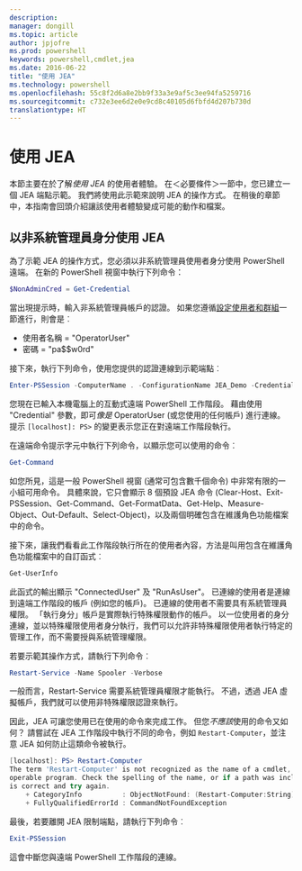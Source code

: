 ```yaml
---
description: 
manager: dongill
ms.topic: article
author: jpjofre
ms.prod: powershell
keywords: powershell,cmdlet,jea
ms.date: 2016-06-22
title: "使用 JEA"
ms.technology: powershell
ms.openlocfilehash: 55c8f2d6a8e2bb9f33a3e9af5c3ee94fa5259716
ms.sourcegitcommit: c732e3ee6d2e0e9cd8c40105d6fbfd4d207b730d
translationtype: HT
---
```

# <a name="using-jea"></a>使用 JEA
本節主要在於了解*使用 JEA* 的使用者體驗。
在＜必要條件＞一節中，您已建立一個 JEA 端點示範。
我們將使用此示範來說明 JEA 的操作方式。
在稍後的章節中，本指南會回頭介紹讓該使用者體驗變成可能的動作和檔案。

## <a name="using-jea-as-a-non-administrator"></a>以非系統管理員身分使用 JEA
為了示範 JEA 的操作方式，您必須以非系統管理員使用者身分使用 PowerShell 遠端。
在新的 PowerShell 視窗中執行下列命令：   

```PowerShell
$NonAdminCred = Get-Credential
```

當出現提示時，輸入非系統管理員帳戶的認證。
如果您遵循[設定使用者和群組](creating-a-domain-controller.md#set-up-users-and-groups)一節進行，則會是︰
-   使用者名稱 = "OperatorUser"
-   密碼 = "pa$$w0rd"

接下來，執行下列命令，使用您提供的認證連線到示範端點︰

```PowerShell
Enter-PSSession -ComputerName . -ConfigurationName JEA_Demo -Credential $NonAdminCred
```

您現在已輸入本機電腦上的互動式遠端 PowerShell 工作階段。
藉由使用 "Credential" 參數，即可*像是* OperatorUser (或您使用的任何帳戶) 進行連線。
提示 `[localhost]: PS>` 的變更表示您正在對遠端工作階段執行。  

在遠端命令提示字元中執行下列命令，以顯示您可以使用的命令︰

```PowerShell
Get-Command
```

如您所見，這是一般 PowerShell 視窗 (通常可包含數千個命令) 中非常有限的一小組可用命令。
具體來說，它只會顯示 8 個預設 JEA 命令 (Clear-Host、Exit-PSSession、Get-Command、Get-FormatData、Get-Help、Measure-Object、Out-Default、Select-Object)，以及兩個明確包含在維護角色功能檔案中的命令。

接下來，讓我們看看此工作階段執行所在的使用者內容，方法是叫用包含在維護角色功能檔案中的自訂函式︰

```PowerShell
Get-UserInfo
```

此函式的輸出顯示 "ConnectedUser" 及 "RunAsUser"。
已連線的使用者是連線到遠端工作階段的帳戶 (例如您的帳戶)。
已連線的使用者不需要具有系統管理員權限。
「執行身分」帳戶是實際執行特殊權限動作的帳戶。
以一位使用者的身分連線，並以特殊權限使用者身分執行，我們可以允許非特殊權限使用者執行特定的管理工作，而不需要授與系統管理權限。

若要示範其操作方式，請執行下列命令︰

```PowerShell
Restart-Service -Name Spooler -Verbose
```

一般而言，Restart-Service 需要系統管理員權限才能執行。
不過，透過 JEA 虛擬帳戶，我們就可以使用非特殊權限認證來執行。

因此，JEA 可讓您使用已在使用的命令來完成工作。
但您*不應該*使用的命令又如何？
請嘗試在 JEA 工作階段中執行不同的命令，例如 `Restart-Computer`，並注意 JEA 如何防止這類命令被執行。

```PowerShell
[localhost]: PS> Restart-Computer
The term 'Restart-Computer' is not recognized as the name of a cmdlet, function, script file, or
operable program. Check the spelling of the name, or if a path was included, verify that the path
is correct and try again.
    + CategoryInfo          : ObjectNotFound: (Restart-Computer:String) [], CommandNotFoundException
    + FullyQualifiedErrorId : CommandNotFoundException
```

最後，若要離開 JEA 限制端點，請執行下列命令︰

```PowerShell
Exit-PSSession
```

這會中斷您與遠端 PowerShell 工作階段的連線。


